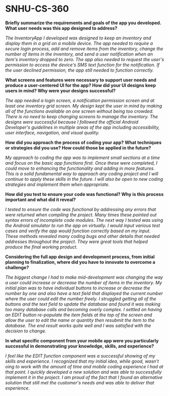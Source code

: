 # SNHU-CS-360

**Briefly summarize the requirements and goals of the app you developed. What user needs was this app designed to address?**

*The InventoryApp I developed was designed to keep an inventory and display them in a grid on a mobile device. The app needed to require a secure login process, add and remove items from the inventory, change the number of items in the inventory, and send a user notification when an item's inventory dropped to zero. The app also needed to request the user's permission to access the device's SMS text function for the notification. If the user declined permission, the app still needed to function correctly.*

**What screens and features were necessary to support user needs and produce a user-centered UI for the app? How did your UI designs keep users in mind? Why were your designs successful?**

*The app needed a login screen, a notification permission screen and at least one inventory grid screen. My design kept the user in mind by making all of the functions available on one screen without being too crowded. There is no need to keep changing screens to manage the inventory. The designs were successful because I followed the official Android Developer's guidelines in multiple areas of the app including accessibility, user interface, navigation, and visual quality.*

**How did you approach the process of coding your app? What techniques or strategies did you use? How could those be applied in the future?**

*My approach to coding the app was to implement small sections at a time and focus on the basic app functions first. Once these were completed, I could move to enhancing the functionality and adding in more features. This is a solid fundamental way to approach any coding project and I will continue to apply these skills in the future. I will also be open to new coding strategies and implement them when appropriate.*

**How did you test to ensure your code was functional? Why is this process important and what did it reveal?**

*I tested to ensure the code was functional by addressing any errors that were returned when compiling the project. Many times these pointed out syntax errors of incomplete code modules. The next way I tested was using the Android simulator to run the app on virtually. I would input various test cases and verify the app would function correctly based on my input. These methods revealed many coding bugs and other details that needed addresses throughout the project. They were great tools that helped produce the final working product.*

**Considering the full app design and development process, from initial planning to finalization, where did you have to innovate to overcome a challenge?**

*The biggest change I had to make mid-development was changing the way a user could increase or decrease the number of items in the inventory. My initial plan was to have individual buttons to increase or decrease the number by one and also have a text field that displayed the current number where the user could edit the number freely. I struggled getting all of the buttons and the text field to update the database and found it was making too many database calls and becoming overly complex. I settled on having an EDIT button re-populate the item fields at the top of the screen and allow the user to edit the name or quantity then resubmit the item to the database. The end result works quite well and I was satisfied with the decision to change.*

**In what specific component from your mobile app were you particularly successful in demonstrating your knowledge, skills, and experience?**

*I feel like the EDIT function component was a successful showing of my skills and experience. I recognized that my initial idea, while good, wasn't oing to work with the amount of time and mobile coding experience I had at that point. I quickly developed a new solution and was able to successfully implement it in the project. I am proud of the fact that I found an alternative solution that still met the customer's needs and was able to deliver that experience.*
